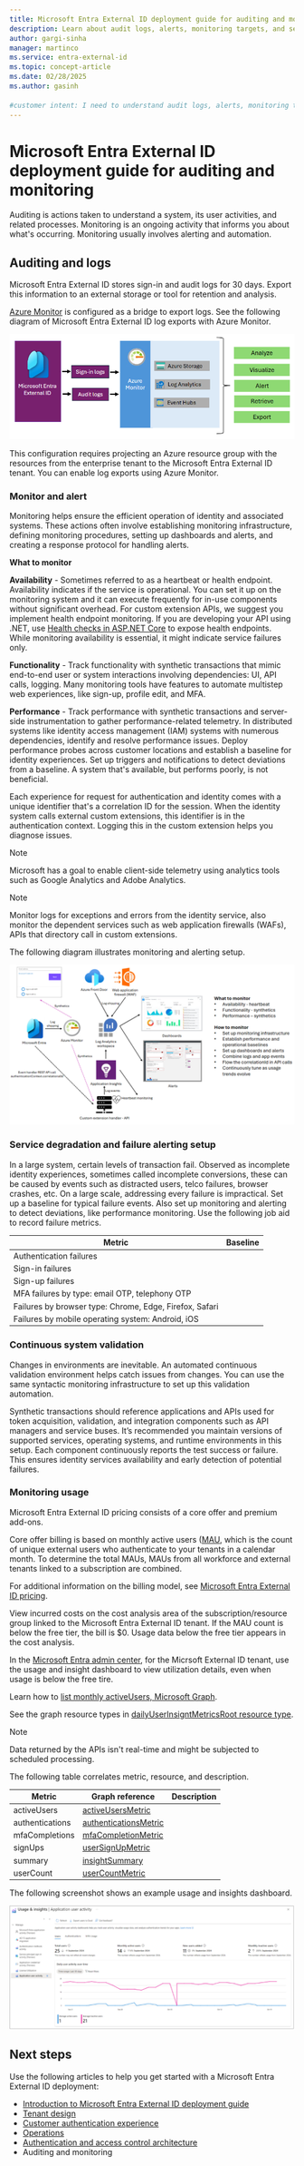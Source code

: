 ```yaml
---
title: Microsoft Entra External ID deployment guide for auditing and monitoring
description: Learn about audit logs, alerts, monitoring targets, and service degredation in Microsoft Entra External ID.
author: gargi-sinha
manager: martinco
ms.service: entra-external-id
ms.topic: concept-article
ms.date: 02/28/2025
ms.author: gasinh

#customer intent: I need to understand audit logs, alerts, monitoring targets, and service degredation for a deployment of Microsoft Entra External ID.
---
```


# Microsoft Entra External ID deployment guide for auditing and monitoring

Auditing is actions taken to understand a system, its user activities, and related processes. Monitoring is an ongoing activity that informs you about what's occurring. Monitoring usually involves alerting and automation.

## Auditing and logs

Microsoft Entra External ID stores sign-in and audit logs for 30 days. Export this information to an external storage or tool for retention and analysis. 

[Azure Monitor](/azure/azure-monitor/overview) is configured as a bridge to export logs. See the following diagram of Microsoft Entra External ID log exports with Azure Monitor.  

   [ ![Diagram of log exports with Azure Monitor.](media/deployment-external/log-export.png)](media/deployment-external/log-export-extensions-expanded.png#lightbox)

This configuration requires projecting an Azure resource group with the resources from the enterprise tenant to the Microsoft Entra External ID tenant. You can enable log exports using Azure Monitor. 

### Monitor and alert

Monitoring helps ensure the efficient operation of identity and associated systems. These actions often involve establishing monitoring infrastructure, defining monitoring procedures, setting up dashboards and alerts, and creating a response protocol for handling alerts. 

**What to monitor**

**Availability** - Sometimes referred to as a heartbeat or health endpoint. Availability indicates if the service is operational. You can set it up on the monitoring system and it can execute frequently for in-use components without significant overhead. For custom extension APIs, we suggest you implement health endpoint monitoring. If you are developing your API using .NET, use [Health checks in ASP.NET Core](/aspnet/core/host-and-deploy/health-checks?view=aspnetcore-8.0&preserve-view=true) to expose health endpoints. While monitoring availability is essential, it might indicate service failures only.  

**Functionality** - Track functionality with synthetic transactions that mimic end-to-end user or system interactions involving dependencies: UI, API calls, logging. Many monitoring tools have features to automate multistep web experiences, like sign-up, profile edit, and MFA.  

**Performance** - Track performance with synthetic transactions and server-side instrumentation to gather performance-related telemetry. In distributed systems like identity access management (IAM) systems with numerous dependencies, identify and resolve performance issues. Deploy performance probes across customer locations and establish a baseline for identity experiences. Set up triggers and notifications to detect deviations from a baseline. A system that's available, but performs poorly, is not beneficial. 

Each experience for request for authentication and identity comes with a unique identifier that's a correlation ID for the session. When the identity system calls external custom extensions, this identifier is in the authentication context. Logging this in the custom extension helps you diagnose issues.  

   >[!NOTE]
   >Microsoft has a goal to enable client-side telemetry using analytics tools such as Google Analytics and Adobe Analytics.

   >[!NOTE]
   >Monitor logs for exceptions and errors from the identity service, also monitor the dependent services such as web application firewalls (WAFs), APIs that directory call in custom extensions.

The following diagram illustrates monitoring and alerting setup. 

   [ ![Diagram of alerting and monitoring setup.](media/deployment-external/alerting-setup.png)](media/deployment-external/alerting-setup-expanded.png#lightbox)

### Service degradation and failure alerting setup

In a large system, certain levels of transaction fail. Observed as incomplete identity experiences, sometimes called incomplete conversions, these can be caused by events such as distracted users, telco failures, browser crashes, etc. On a large scale, addressing every failure is impractical. Set up a baseline for typical failure events. Also set up monitoring and alerting to detect deviations, like performance monitoring. Use the following job aid to record failure metrics. 

|Metric|Baseline|
|---|---|
|Authentication failures||
|Sign-in failures||
|Sign-up failures||
|MFA failures by type: email OTP, telephony OTP ||
|Failures by browser type: Chrome, Edge, Firefox, Safari ||
|Failures by mobile operating system: Android, iOS ||

### Continuous system validation

Changes in environments are inevitable. An automated continuous validation environment helps catch issues from changes. You can use the same syntactic monitoring infrastructure to set up this validation automation. 

Synthetic transactions should reference applications and APIs used for token acquisition, validation, and integration components such as API managers and service buses. It’s recommended you maintain versions of supported services, operating systems, and runtime environments in this setup. Each component continuously reports the test success or failure. This ensures identity services availability and early detection of potential failures. 

### Monitoring usage

Microsoft Entra External ID pricing consists of a core offer and premium add-ons.  

Core offer billing is based on monthly active users ([MAU](../external-id/external-identities-pricing.md), which is the count of unique external users who authenticate to your tenants in a calendar month. To determine the total MAUs, MAUs from all workforce and external tenants linked to a subscription are combined. 

For additional information on the billing model, see [Microsoft Entra External ID pricing](../external-id/external-identities-pricing.md). 

View incurred costs on the cost analysis area of the subscription/resource group linked to the Microsoft Entra External ID tenant. If the MAU count is below the free tier, the bill is $0. Usage data below the free tier appears in the cost analysis.  

In the [Microsoft Entra admin center](https://entra.microsoft.com), for the Micrsoft External ID tenant, use the usage and insight dashboard to view utilization details, even when usage is below the free tire.  

Learn how to [list monthly activeUsers, Microsoft Graph](/graph/api/monthlyuserinsightmetricsroot-list-activeusers?view=graph-rest-beta&tabs=http&preserve-view=true). 

See the graph resource types in [dailyUserInsigntMetricsRoot resource type](/graph/api/resources/dailyuserinsightmetricsroot?view=graph-rest-beta&preserve-view=true). 

   >[!NOTE]
   >Data returned by the APIs isn't real-time and might be subjected to scheduled processing.

The following table correlates metric, resource, and description.

|Metric|Graph reference|Description|
|---|---|---|
|activeUsers|[activeUsersMetric](/graph/api/resources/activeusersmetric?view=graph-rest-beta&preserve-view=true) ||
|authentications|[authenticationsMetric](/graph/api/resources/authenticationsmetric?view=graph-rest-beta&preserve-view=true)||
|mfaCompletions|[mfaCompletionMetric](/graph/api/resources/mfacompletionmetric?view=graph-rest-beta&preserve-view=true) ||
|signUps|[userSignUpMetric](/graph/api/resources/usersignupmetric?view=graph-rest-beta&preserve-view=true)||
|summary|[insightSummary](/graph/api/resources/insightsummary?view=graph-rest-beta&preserve-view=true)||
|userCount|[userCountMetric](/graph/api/resources/usercountmetric?view=graph-rest-beta&preserve-view=true)||

The following screenshot shows an example usage and insights dashboard.

   [ ![Screenshot of the usage and insights section in the Microsoft Entra admin center.](media/deployment-external/usage-insights.png)](media/deployment-external/usage-insights-expanded.png#lightbox)

## Next steps

Use the following articles to help you get started with a Microsoft Entra External ID deployment: 

* [Introduction to Microsoft Entra External ID deployment guide](deployment-external-intro.md)
* [Tenant design](deployment-external-tenant-design.md)
* [Customer authentication experience](deployment-external-customer-authentication.md)
* [Operations](deployment-external-operations.md)
* [Authentication and access control architecture](deployment-external-authentication-access-control.md)
* Auditing and monitoring
